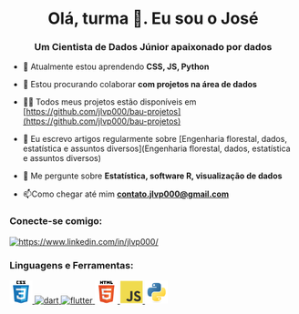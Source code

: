 <h1 align="center">Olá, turma 👋. Eu sou o José</h1>
<h3 align="center">Um Cientista de Dados Júnior apaixonado por dados</h3>

- 🌱 Atualmente estou aprendendo **CSS, JS, Python**

- 👯 Estou procurando colaborar **com projetos na área de dados**

- 👨‍💻 Todos meus projetos estão disponíveis em [https://github.com/jlvp000/bau-projetos](https://github.com/jlvp000/bau-projetos)

- 📝 Eu escrevo artigos regularmente sobre [Engenharia florestal, dados, estatística e assuntos diversos](Engenharia florestal, dados, estatística e assuntos diversos)

- 💬 Me pergunte sobre **Estatística, software R, visualização de dados**

- 📫Como chegar até mim **contato.jlvp000@gmail.com**


<h3 align="left">Conecte-se comigo:</h3>
<p align="left">
<a href="https://linkedin.com/in/https://www.linkedin.com/in/jlvp000/" target="blank"><img align="center" src="https://raw.githubusercontent.com/rahuldkjain/github-profile-readme-generator/master/src/images/icons/Social/linked-in-alt.svg" alt="https://www.linkedin.com/in/jlvp000/" height="30" width="40" /></a>
</p>

<h3 align="left">Linguagens e Ferramentas:</h3>
<p align="left"> <a href="https://www.w3schools.com/css/" target="_blank" rel="noreferrer"> <img src="https://raw.githubusercontent.com/devicons/devicon/master/icons/css3/css3-original-wordmark.svg" alt="css3" width="40" height="40"/> </a> <a href="https://dart.dev" target="_blank" rel="noreferrer"> <img src="https://www.vectorlogo.zone/logos/dartlang/dartlang-icon.svg" alt="dart" width="40" height="40"/> </a> <a href="https://flutter.dev" target="_blank" rel="noreferrer"> <img src="https://www.vectorlogo.zone/logos/flutterio/flutterio-icon.svg" alt="flutter" width="40" height="40"/> </a> <a href="https://www.w3.org/html/" target="_blank" rel="noreferrer"> <img src="https://raw.githubusercontent.com/devicons/devicon/master/icons/html5/html5-original-wordmark.svg" alt="html5" width="40" height="40"/> </a> <a href="https://developer.mozilla.org/en-US/docs/Web/JavaScript" target="_blank" rel="noreferrer"> <img src="https://raw.githubusercontent.com/devicons/devicon/master/icons/javascript/javascript-original.svg" alt="javascript" width="40" height="40"/> </a> <a href="https://www.python.org" target="_blank" rel="noreferrer"> <img src="https://raw.githubusercontent.com/devicons/devicon/master/icons/python/python-original.svg" alt="python" width="40" height="40"/> </a> </p>
